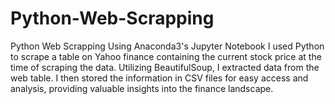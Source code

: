 # Python-Web-Scrapping
Python Web Scrapping
Using Anaconda3's Jupyter Notebook I used Python to scrape a table on Yahoo finance containing the current stock price at the time of scraping the data. Utilizing BeautifulSoup, I extracted data from the web table. I then stored the information in CSV files for easy access and analysis, providing valuable insights into the finance landscape.
